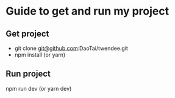 # Guide to get and run my project

## Get project

- git clone git@github.com:DaoTai/twendee.git
- npm install (or yarn)

## Run project

npm run dev (or yarn dev)
